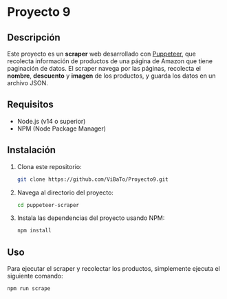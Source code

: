 # Proyecto 9

## Descripción

Este proyecto es un **scraper** web desarrollado con [Puppeteer](https://github.com/puppeteer/puppeteer), que recolecta información de productos de una página de Amazon que tiene paginación de datos. El scraper navega por las páginas, recolecta el **nombre**, **descuento** y **imagen** de los productos, y guarda los datos en un archivo JSON.

## Requisitos

- Node.js (v14 o superior)
- NPM (Node Package Manager)

## Instalación

1. Clona este repositorio:

   ```bash
   git clone https://github.com/ViBaTo/Proyecto9.git
   ```

2. Navega al directorio del proyecto:

   ```bash
   cd puppeteer-scraper
   ```

3. Instala las dependencias del proyecto usando NPM:

   ```bash
   npm install
   ```

## Uso

Para ejecutar el scraper y recolectar los productos, simplemente ejecuta el siguiente comando:

```bash
npm run scrape
```
